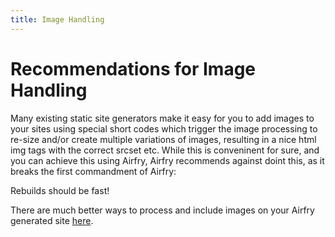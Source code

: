 ```yaml
---
title: Image Handling
---
```


# Recommendations for Image Handling

Many existing static site generators make it easy for you to add images to your sites using special short codes which trigger the image processing to re-size and/or create multiple variations of images, resulting in a nice html img tags with the correct srcset etc. While this is conveninent for sure, and you can achieve this using Airfry, Airfry recommends against doint this, as it breaks the first commandment of Airfry:

Rebuilds should be fast!

There are much better ways to process and include images on your Airfry generated site [here](/docs/integration/images/).
